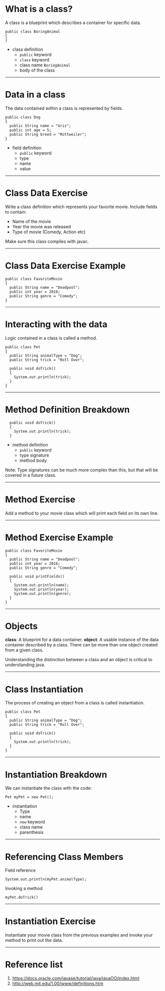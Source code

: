 <!-- $theme: default
page_number: true
footer: Java Class - Module 3 (part 1)
-->
<style>
aside::before { 
    content: "Speaker notes:";
    font-weight: bold;
}
aside {
    width: 850px;
    border: 1px black solid;
    padding: 5px 5px 5px 5px;
    font-size: 12px;
    line-height: 15px;
    background-color: #EFEFEF;
    display: none;
    position: absolute;
    bottom: 15px;
}
</style>

# What is a class?

A class is a blueprint which describes a container for specific data.  

```
public class BoringAnimal
{
}
```
- class definition
  - `public` keyword
  - `class` keyword
  - class name `BoringAnimal`
  - body of the class

-----------------------------------------------------------------------------

# Data in a class

The data contained within a class is represented by fields. 

```
public class Dog 
{
  public String name = "Griz";
  public int age = 5;
  public String breed = "Rottweiler";
}
```
- field definition
  - `public` keyword
  - type
  - name
  - value
<aside>A field is similar to a variable except that it is contained within, and belongs to, the class.</aside>

-----------------------------------------------------------------------------

# Class Data Exercise 

Write a class definition which represents your favorite movie.  Include fields to contain:
- Name of the movie
- Year the movie was released
- Type of movie (Comedy, Action etc)

Make sure this class compiles with javac.

-----------------------------------------------------------------------------

# Class Data Exercise Example

```
public class FavoriteMovie
{
  public String name = "Deadpool";
  public int year = 2016;
  public String genre = "Comedy";
}
```

-----------------------------------------------------------------------------

# Interacting with the data

<aside>In addition to containing data, a class may contain logic which interacts with that data. </aside>Logic contained in a class is called a method.

```
public class Pet
{
  public String animalType = "Dog";
  public String trick = "Roll Over";

  public void doTrick()
  {
    System.out.println(trick);
  }
}
```

-----------------------------------------------------------------------------

# Method Definition Breakdown
```
  public void doTrick()
  {
    System.out.println(trick);
  }
```
- method definition
  - `public` keyword
  - type signature
  - method body

Note: Type signatures can be much more complex than this, but that will be covered in a future class. 
<aside>In the type signature `void doTrick()` the word `void` indicates the return type.  The return type is what the method will send back when it is called.  In this case, we use the special keyword `void` which indicates that nothing will be returned.</aside>
<aside>
The left curly brace `{` starts the method body and the matching right curly brace `}` ends the method body.  Everything in between is the work done by the method. In this work to be done consists of printing the field named `noise`.</aside>

-----------------------------------------------------------------------------

# Method Exercise

Add a method to your movie class which will print each field on its own line.

-----------------------------------------------------------------------------

# Method Exercise Example

```
public class FavoriteMovie
{
  public String name = "Deadpool";
  public int year = 2016;
  public String genre = "Comedy";

  public void printFields()
  {
    System.out.println(name);
    System.out.println(year);
    System.out.println(genre);
  }
}
```

-----------------------------------------------------------------------------

# Objects

<aside>Defining a class is only the first part of the process, next we need to use the class.  As discussed before, a class is only a blueprint for containing data.  Just like a blueprint of a house is used to make a real house, a class is used to make a real object.  </aside>

**class**: A blueprint for a data container. 
**object**: A usable instance of the data container described by a class. There can be more than one object created from a given class.

Understanding the distinction between a class and an object is critical to understanding java.  

-----------------------------------------------------------------------------

# Class Instantiation

The process of creating an object from a class is called instantiation. 

```
public class Pet
{
  public String animalType = "Dog";
  public String trick = "Roll Over";

  public void doTrick()
  {
    System.out.println(trick);
  }
}
```

-----------------------------------------------------------------------------
# Instantiation Breakdown
We can instantiate the class with the code:
```
Pet myPet = new Pet();
```
- instantiation
  - Type
  - name
  - `new` keyword
  - class name
  - parenthesis
<aside>`Pet` indicates that the variable named `myPet` contains an instance of our new class `Pet`.  After the equals sign there is the new keyword `new` followed by the name of the class we want to instantiate and a pair of parenthesis. Now we have an instance of the class Pet in the myPet variable.</aside>

-----------------------------------------------------------------------------

# Referencing Class Members

Field reference
```
System.out.println(myPet.animalType);
```

Invoking a method
```
myPet.doTrick()
```
<aside>The reference operator is the period `.`.  </aside>

-----------------------------------------------------------------------------

# Instantiation Exercise

Instantiate your movie class from the previous examples and invoke your method to print out the data.

-----------------------------------------------------------------------------

# Reference list

1. https://docs.oracle.com/javase/tutorial/java/javaOO/index.html
1. http://web.mit.edu/1.00/www/definitions.htm
